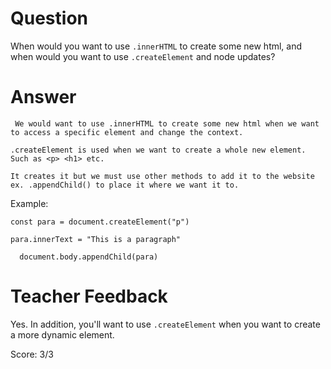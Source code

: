 # Question
When would you want to use `.innerHTML` to create some new html, and when would you want to use `.createElement` and node updates?

# Answer
     We would want to use .innerHTML to create some new html when we want to access a specific element and change the context. 

    .createElement is used when we want to create a whole new element. Such as <p> <h1> etc. 
      
    It creates it but we must use other methods to add it to the website ex. .appendChild() to place it where we want it to. 

Example: 

    const para = document.createElement("p")
    
    para.innerText = "This is a paragraph"

      document.body.appendChild(para)

# Teacher Feedback

Yes. In addition, you'll want to use `.createElement` when you want to create a more dynamic element. 

Score: 3/3